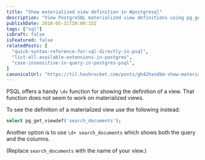 ```yaml
---
title: "Show materialized view definition in #postgresql"
description: "View PostgreSQL materialized view definitions using pg_get_viewdef() when \\dv command doesn't work."
publishDate: 2018-05-31T20:00:15Z
tags: ["sql"]
isDraft: false
isFeatured: false
relatedPosts: [
  "quick-syntax-reference-for-sql-directly-in-psql",
  "list-all-available-extensions-in-postgres",
  "case-insensitive-in-query-in-postgres-psql",
]
canonicalUrl: "https://til.hashrocket.com/posts/gh42hxndbm-show-materialized-view-definition-in-postgresql"
---
```


PSQL offers a handy `\dv` function for showing the definition of a view. That function does not seem to work on materialized views.

To see the definition of a materialized view use the following instead:

```sql
select pg_get_viewdef('search_documents');
```

Another option is to use `\d+ search_documents` which shows both the query and the columns.

(Replace `search_documents` with the name of your view.)
